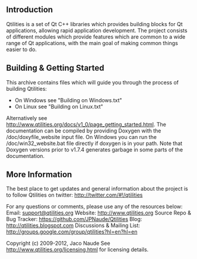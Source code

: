 Introduction
------------

Qtilities is a set of Qt C++ libraries which provides building blocks for Qt applications, allowing rapid application development. The project consists of different modules which provide features which are common to a wide range of Qt applications, with the main goal of making common things easier to do.

Building & Getting Started
--------------------------

This archive contains files which will guide you through the process of building Qtilities:
- On Windows see "Building on Windows.txt"
- On Linux see "Building on Linux.txt"

Alternatively see http://www.qtilities.org/docs/v1_0/page_getting_started.html. The documentation can be compiled by providing Doxygen with the /doc/doxyfile_website input file. On Windows you can run the /doc/win32_website.bat file directly if doxygen is in your path. Note that Doxygen versions prior to v1.7.4 generates garbage in some parts of the documentation.

More Information
----------------

The best place to get updates and general information about the project is to follow Qtilities on twitter: http://twitter.com/#!/qtilities

For any questions or comments, please use any of the resources below:
Email: support@qtilities.org
Website: http://www.qtilities.org
Source Repo & Bug Tracker: https://github.com/JPNaude/Qtilities
Blog: http://qtilities.blogspot.com
Discussions & Mailing List: http://groups.google.com/group/qtilities?hl=en?hl=en

Copyright (c) 2009-2012, Jaco Naude
See http://www.qtilities.org/licensing.html for licensing details.
